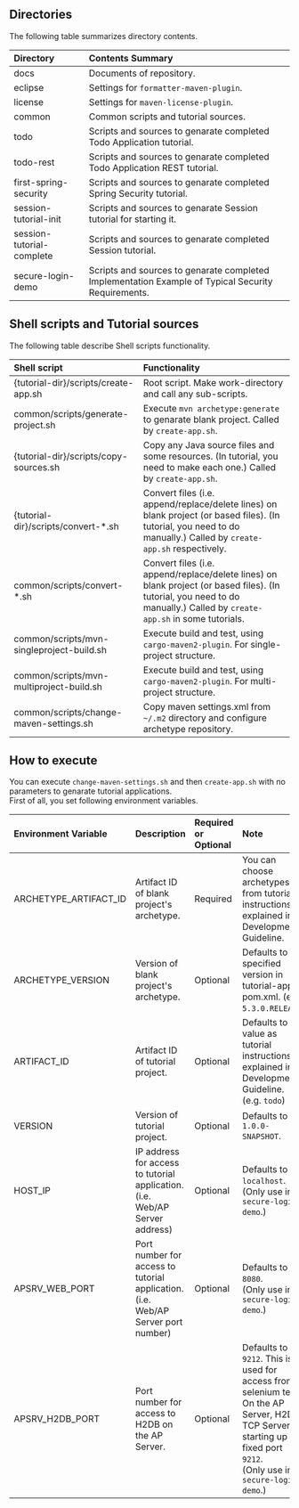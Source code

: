 ## Directories
The following table summarizes directory contents.

| Directory | Contents Summary |
|:------------- |:----------------- |
| docs | Documents of repository. |
| eclipse | Settings for ``formatter-maven-plugin``. |
| license | Settings for ``maven-license-plugin``. |
| common | Common scripts and tutorial sources. |
| todo | Scripts and sources to genarate completed Todo Application tutorial. |
| todo-rest | Scripts and sources to genarate completed Todo Application REST tutorial. |
| first-spring-security | Scripts and sources to genarate completed Spring Security tutorial. |
| session-tutorial-init | Scripts and sources to genarate Session tutorial for starting it. |
| session-tutorial-complete | Scripts and sources to genarate completed Session tutorial. |
| secure-login-demo | Scripts and sources to genarate completed Implementation Example of Typical Security Requirements. |

## Shell scripts and Tutorial sources
The following table describe Shell scripts functionality.

| Shell script | Functionality |
|:------------- |:----------------- |
| {tutorial-dir}/scripts/create-app.sh | Root script. Make work-directory and call any sub-scripts. |
| common/scripts/generate-project.sh | Execute ``mvn archetype:generate`` to genarate blank project. Called by ``create-app.sh``. |
| {tutorial-dir}/scripts/copy-sources.sh | Copy any Java source files and some resources. (In tutorial, you need to make each one.) Called by ``create-app.sh``. |
| {tutorial-dir}/scripts/convert-*.sh | Convert files (i.e. append/replace/delete lines) on blank project (or based files). (In tutorial, you need to do manually.) Called by ``create-app.sh`` respectively. |
| common/scripts/convert-*.sh | Convert files (i.e. append/replace/delete lines) on blank project (or based files). (In tutorial, you need to do manually.) Called by ``create-app.sh`` in some tutorials. |
| common/scripts/mvn-singleproject-build.sh | Execute build and test, using ``cargo-maven2-plugin``. For single-project structure. |
| common/scripts/mvn-multiproject-build.sh | Execute build and test, using ``cargo-maven2-plugin``. For multi-project structure. |
| common/scripts/change-maven-settings.sh | Copy maven settings.xml from ``~/.m2`` directory and configure archetype repository. |

## How to execute
You can execute ``change-maven-settings.sh`` and then ``create-app.sh`` with no parameters to genarate tutorial applications.  
First of all, you set following environment variables.

| Environment Variable | Description | Required or Optional | Note |
|:------------- |:----------------- |:----------------- |:----------------- |
| ARCHETYPE_ARTIFACT_ID | Artifact ID of blank project's archetype. | Required | You can choose archetypes from tutorial instructions explained in Development Guideline. |
| ARCHETYPE_VERSION | Version of blank project's archetype. | Optional | Defaults to specified version in tutorial-apps pom.xml. (e.g. ``5.3.0.RELEASE``) |
| ARTIFACT_ID | Artifact ID of tutorial project. | Optional | Defaults to value as tutorial instructions explained in Development Guideline. (e.g. ``todo``) |
| VERSION | Version of tutorial project. | Optional | Defaults to ``1.0.0-SNAPSHOT``.|
| HOST_IP | IP address for access to tutorial application. (i.e. Web/AP Server address) | Optional | Defaults to ``localhost``.<br> (Only use in ``secure-login-demo``.) |
| APSRV_WEB_PORT | Port number for access to tutorial application. (i.e. Web/AP Server port number) | Optional | Defaults to ``8080``.<br> (Only use in ``secure-login-demo``.) |
| APSRV_H2DB_PORT | Port number for access to H2DB on the AP Server. | Optional | Defaults to ``9212``. This is used for access from selenium test. On the AP Server, H2DB TCP Server starting up on fixed port ``9212``.<br> (Only use in ``secure-login-demo``.) |
